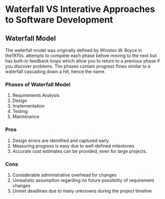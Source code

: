 # Waterfall VS Interative Approaches to Software Development
 
## Waterfall Model
 
The waterfall model was originally defined by Winston W. Royce in the1970s. attempts to complete each phase before moving to the next but has built-in feedback loops which allow you to return to a previous phase if you discover problems. 
The phases contain progress flows similar to a waterfall cascading down a hill, hence the name.

### Phases of Waterfall Model

1. Requirements Analysis 
2. Design 
3. Implementation 
4. Testing 
5. Maintenance 

### Pros
1. Design errors are identified and captured early
2. Measuring progress is easy due to well-defined milestones
3. Accurate cost estimates can be provided, even for large projects.

### Cons
1. Considerable administrative overhead for changes
2. Unrealistic assumption regarding no future possibility of requirement changes
3. Unmet deadlines due to many unknowns during the project timeline


